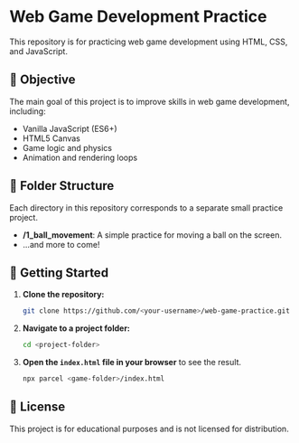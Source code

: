 # Web Game Development Practice

This repository is for practicing web game development using HTML, CSS, and JavaScript.

## 🎯 Objective

The main goal of this project is to improve skills in web game development, including:

-   Vanilla JavaScript (ES6+)
-   HTML5 Canvas
-   Game logic and physics
-   Animation and rendering loops

## 📂 Folder Structure

Each directory in this repository corresponds to a separate small practice project.

-   **/1_ball_movement**: A simple practice for moving a ball on the screen.
-   ...and more to come!

## 🚀 Getting Started

1.  **Clone the repository:**
    ```bash
    git clone https://github.com/<your-username>/web-game-practice.git
    ```
2.  **Navigate to a project folder:**
    ```bash
    cd <project-folder>
    ```
3.  **Open the `index.html` file in your browser** 
to see the result.
    ```bash
    npx parcel <game-folder>/index.html
    ```

## 📄 License

This project is for educational purposes and is not licensed for distribution.
